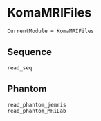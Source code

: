 # KomaMRIFiles

```@meta
CurrentModule = KomaMRIFiles
```

## Sequence

```@docs
read_seq
```

## Phantom

```@docs
read_phantom_jemris
read_phantom_MRiLab
```
